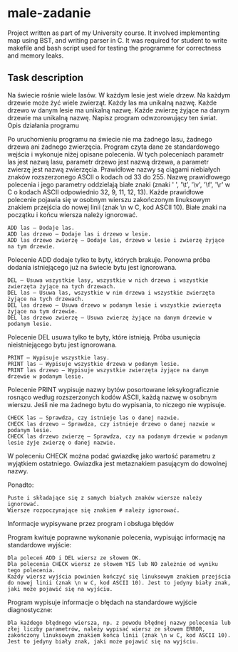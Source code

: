# male-zadanie
Project written as part of my University course.
It involved implementing map using BST, and writing parser in C.
It was required for student to write makefile and bash script used for testing the programme for correctness and memory leaks.

## Task description

Na świecie rośnie wiele lasów. W każdym lesie jest wiele drzew. Na każdym drzewie może żyć wiele zwierząt. Każdy las ma unikalną nazwę. Każde drzewo w danym lesie ma unikalną nazwę. Każde zwierzę żyjące na danym drzewie ma unikalną nazwę. Napisz program odwzorowujący ten świat.
Opis działania programu

Po uruchomieniu programu na świecie nie ma żadnego lasu, żadnego drzewa ani żadnego zwierzęcia. Program czyta dane ze standardowego wejścia i wykonuje niżej opisane polecenia. W tych poleceniach parametr las jest nazwą lasu, parametr drzewo jest nazwą drzewa, a parametr zwierzę jest nazwą zwierzęcia. Prawidłowe nazwy są ciągami niebiałych znaków rozszerzonego ASCII o kodach od 33 do 255. Nazwę prawidłowego polecenia i jego parametry oddzielają białe znaki (znaki ' ', '\t', '\v', '\f', '\r' w C o kodach ASCII odpowiednio 32, 9, 11, 12, 13). Każde prawidłowe polecenie pojawia się w osobnym wierszu zakończonym linuksowym znakiem przejścia do nowej linii (znak \n w C, kod ASCII 10). Białe znaki na początku i końcu wiersza należy ignorować.

    ADD las – Dodaje las.
    ADD las drzewo – Dodaje las i drzewo w lesie.
    ADD las drzewo zwierzę – Dodaje las, drzewo w lesie i zwierzę żyjące na tym drzewie.

Polecenie ADD dodaje tylko te byty, których brakuje. Ponowna próba dodania istniejącego już na świecie bytu jest ignorowana.

    DEL – Usuwa wszystkie lasy, wszystkie w nich drzewa i wszystkie zwierzęta żyjące na tych drzewach.
    DEL las – Usuwa las, wszystkie w nim drzewa i wszystkie zwierzęta żyjące na tych drzewach.
    DEL las drzewo – Usuwa drzewo w podanym lesie i wszystkie zwierzęta żyjące na tym drzewie.
    DEL las drzewo zwierzę – Usuwa zwierzę żyjące na danym drzewie w podanym lesie.

Polecenie DEL usuwa tylko te byty, które istnieją. Próba usunięcia nieistniejącego bytu jest ignorowana.

    PRINT – Wypisuje wszystkie lasy.
    PRINT las – Wypisuje wszystkie drzewa w podanym lesie.
    PRINT las drzewo – Wypisuje wszystkie zwierzęta żyjące na danym drzewie w podanym lesie.

Polecenie PRINT wypisuje nazwy bytów posortowane leksykograficznie rosnąco według rozszerzonych kodów ASCII, każdą nazwę w osobnym wierszu. Jeśli nie ma żadnego bytu do wypisania, to niczego nie wypisuje.

    CHECK las – Sprawdza, czy istnieje las o danej nazwie.
    CHECK las drzewo – Sprawdza, czy istnieje drzewo o danej nazwie w podanym lesie.
    CHECK las drzewo zwierzę – Sprawdza, czy na podanym drzewie w podanym lesie żyje zwierzę o danej nazwie.

W poleceniu CHECK można podać gwiazdkę jako wartość parametru z wyjątkiem ostatniego. Gwiazdka jest metaznakiem pasującym do dowolnej nazwy.

Ponadto:

    Puste i składające się z samych białych znaków wiersze należy ignorować.
    Wiersze rozpoczynające się znakiem # należy ignorować.

Informacje wypisywane przez program i obsługa błędów

Program kwituje poprawne wykonanie polecenia, wypisując informację na standardowe wyjście:

    Dla poleceń ADD i DEL wiersz ze słowem OK.
    Dla polecenia CHECK wiersz ze słowem YES lub NO zależnie od wyniku tego polecenia.
    Każdy wiersz wyjścia powinien kończyć się linuksowym znakiem przejścia do nowej linii (znak \n w C, kod ASCII 10). Jest to jedyny biały znak, jaki może pojawić się na wyjściu.

Program wypisuje informacje o błędach na standardowe wyjście diagnostyczne:

    Dla każdego błędnego wiersza, np. z powodu błędnej nazwy polecenia lub złej liczby parametrów, należy wypisać wiersz ze słowem ERROR, zakończony linuksowym znakiem końca linii (znak \n w C, kod ASCII 10). Jest to jedyny biały znak, jaki może pojawić się na wyjściu.
